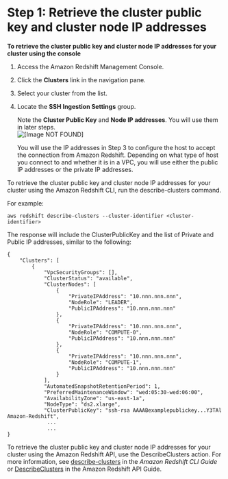 # Step 1: Retrieve the cluster public key and cluster node IP addresses<a name="load-from-host-steps-retrieve-key-and-ips"></a>

**To retrieve the cluster public key and cluster node IP addresses for your cluster using the console**

1. Access the Amazon Redshift Management Console\.

1. Click the **Clusters** link in the navigation pane\.

1. Select your cluster from the list\. 

1. Locate the **SSH Ingestion Settings** group\.

   Note the **Cluster Public Key** and **Node IP addresses**\. You will use them in later steps\.  
![\[Image NOT FOUND\]](http://docs.aws.amazon.com/redshift/latest/dg/images/copy-from-ssh-console-2.png)

   You will use the IP addresses in Step 3 to configure the host to accept the connection from Amazon Redshift\. Depending on what type of host you connect to and whether it is in a VPC, you will use either the public IP addresses or the private IP addresses\.

To retrieve the cluster public key and cluster node IP addresses for your cluster using the Amazon Redshift CLI, run the describe\-clusters command\. 

For example: 

```
aws redshift describe-clusters --cluster-identifier <cluster-identifier> 
```

 The response will include the ClusterPublicKey and the list of Private and Public IP addresses, similar to the following: 

```
{
    "Clusters": [
        {
            "VpcSecurityGroups": [], 
            "ClusterStatus": "available", 
            "ClusterNodes": [
                {
                    "PrivateIPAddress": "10.nnn.nnn.nnn", 
                    "NodeRole": "LEADER", 
                    "PublicIPAddress": "10.nnn.nnn.nnn"
                }, 
                {
                    "PrivateIPAddress": "10.nnn.nnn.nnn", 
                    "NodeRole": "COMPUTE-0", 
                    "PublicIPAddress": "10.nnn.nnn.nnn"
                }, 
                {
                    "PrivateIPAddress": "10.nnn.nnn.nnn", 
                    "NodeRole": "COMPUTE-1", 
                    "PublicIPAddress": "10.nnn.nnn.nnn"
                }
            ], 
            "AutomatedSnapshotRetentionPeriod": 1, 
            "PreferredMaintenanceWindow": "wed:05:30-wed:06:00", 
            "AvailabilityZone": "us-east-1a", 
            "NodeType": "ds2.xlarge", 
            "ClusterPublicKey": "ssh-rsa AAAABexamplepublickey...Y3TAl Amazon-Redshift", 
             ...
             ...
}
```

To retrieve the cluster public key and cluster node IP addresses for your cluster using the Amazon Redshift API, use the DescribeClusters action\. For more information, see [describe\-clusters](https://docs.aws.amazon.com/cli/latest/reference/redshift/describe-clusters.html) in the *Amazon Redshift CLI Guide* or [DescribeClusters](https://docs.aws.amazon.com/redshift/latest/APIReference/API_DescribeClusters.html) in the Amazon Redshift API Guide\. 